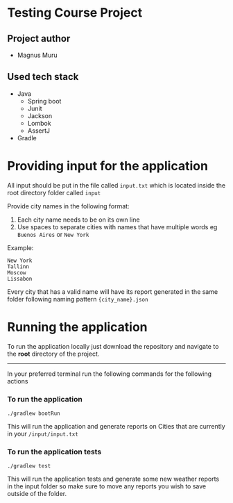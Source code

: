 # Testing Course Project

## Project author
- Magnus Muru

## Used tech stack
 - Java
    - Spring boot
    - Junit
    - Jackson
    - Lombok
    - AssertJ
 - Gradle
 
# Providing input for the application

All input should be put in the file called `input.txt` which is located inside the root directory folder called `input`

Provide city names in the following format:
1) Each city name needs to be on its own line
2) Use spaces to separate cities with names that have multiple words eg `Buenos Aires` or `New York`

Example:
```
New York
Tallinn
Moscow
Lissabon
```

Every city that has a valid name will have its report generated in the same folder following naming pattern `{city_name}.json`

# Running the application

To run the application locally just download the repository and navigate to the **root** directory of the project.

---

In your preferred terminal run the following commands for the following actions

### To run the application
```
./gradlew bootRun
```
This will run the application and generate reports on Cities that are currently in your `/input/input.txt`

### To run the application tests
```
./gradlew test
```
This will run the application tests and generate some new weather reports in the input folder so make sure to move any reports you wish to save outside of the folder.